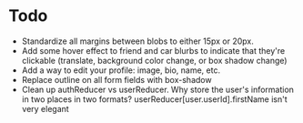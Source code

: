 # Todo
- Standardize all margins between blobs to either 15px or 20px.
- Add some hover effect to friend and car blurbs to indicate that they're clickable (translate, background color change, or box shadow change)
- Add a way to edit your profile: image, bio, name, etc.
- Replace outline on all form fields with box-shadow
- Clean up authReducer vs userReducer.  Why store the user's information in two places in two formats?  userReducer[user.userId].firstName isn't very elegant